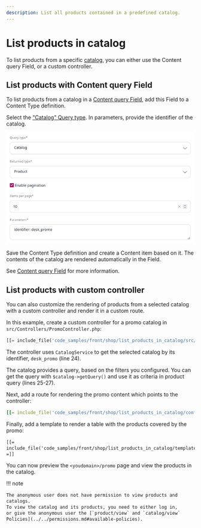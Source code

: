 ```yaml
---
description: List all products contained in a predefined catalog.
---
```


# List products in catalog

To list products from a specific [catalog](../../catalog/catalog.md#catalogs), you can either use the Content query Field,
or a custom controller.

## List products with Content query Field

To list products from a catalog in a [Content query Field](../../../api/field_types_reference/contentqueryfield.md),
add this Field to a Content Type definition.

Select the ["Catalog" Query type](../queries_and_controllers/built-in_query_types.md#catalog).
In parameters, provide the identifier of the catalog.

![Configuration of Content query Type for catalog](../../img/catalog_query_type_field.png)

Save the Content Type definition and create a Content item based on it.
The contents of the catalog are rendered automatically in the Field.

See [Content query Field](../queries_and_controllers/content_queries.md#pagination) for more information.

## List products with custom controller

You can also customize the rendering of products from a selected catalog with a custom controller and render it in a custom route.

In this example, create a custom controller for a promo catalog in `src/Controllers/PromoController.php`:

``` php hl_lines="26 27 29"
[[= include_file('code_samples/front/shop/list_products_in_catalog/src/Controller/PromoController.php') =]]
```

The controller uses `CatalogService` to get the selected catalog by its identifier, `desk_promo` (line 24).

The catalog provides a query, based on the filters you configured.
You can get the query with `$catalog->getQuery()` and use it as criteria in product query (lines 25-27).

Next, add a route for rendering the promo content which points to the controller:

``` yaml
[[= include_file('code_samples/front/shop/list_products_in_catalog/config/custom_routes.yaml') =]]
```

Finally, add a template to render a table with the products covered by the promo:

``` html+twig
[[= include_file('code_samples/front/shop/list_products_in_catalog/templates/themes/standard/full/promo.html.twig') =]]
```

You can now preview the `<youdomain>/promo` page and view the products
in the catalog.

!!! note

    The anonymous user does not have permission to view products and catalogs.
    To view the catalog and its products, you need to either log in,
    or give the anonymous user the [`product/view` and `catalog/view` Policies](../../permissions.md#available-policies).
